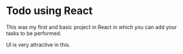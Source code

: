   # Todo using React

This was my first and basic project in React in which you can add your tasks to be performed.   

UI is very attractive in this.





 


  
    
 
  





 




 





 



 




 














 



















































































